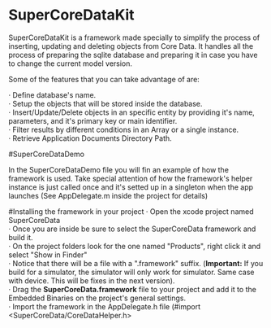 # SuperCoreDataKit
SuperCoreDataKit is a framework made specially to simplify the process of inserting, updating and deleting objects
from Core Data. It handles all the process of preparing the sqlite database and preparing it in case you have to
change the current model version. 

Some of the features that you can take advantage of are:

· Define database's name.<br>
· Setup the objects that will be stored inside the database.<br>
· Insert/Update/Delete objects in an specific entity by providing it's name, parameters, and it's primary key or
  main identifier.<br>
· Filter results by different conditions in an Array or a single instance.<br>
· Retrieve Application Documents Directory Path.<br>

#SuperCoreDataDemo
<p> In the SuperCoreDataDemo file you will fin an example of how the framework is used. Take special attention
of how the framework's helper instance is just called once and it's setted up in a singleton when the app launches
(See AppDelegate.m inside the project for details)</p>

#Installing the framework in your project
· Open the xcode project named SuperCoreData <br>
· Once you are inside be sure to select the SuperCoreData framework and build it.<br>
· On the project folders look for the one named "Products", right click it and select "Show in Finder"<br>
· Notice that there will be a file with a ".framework" suffix. (<b>Important:</b> If you build for a simulator, 
the simulator will only work for simulator. Same case with device. This will be fixes in the next version).<br>
· Drag the <b>SuperCoreData.framework</b> file to your project and add it to the Embedded Binaries on the project's
general settings. <br>
· Import the framework in the AppDelegate.h file (#import <SuperCoreData/CoreDataHelper.h>




  
